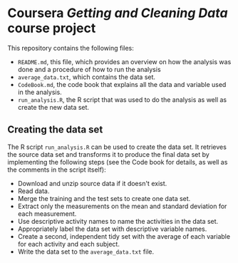 # Coursera *Getting and Cleaning Data* course project

This repository contains the following files:

- `README.md`, this file, which provides an overview on how the analysis was done and a procedure of how to run the analysis
- `average_data.txt`, which contains the data set.
- `CodeBook.md`, the code book that explains all the data and variable used in the analysis.
- `run_analysis.R`, the R script that was used to do the analysis as well as create the new data set. 

## Creating the data set

The R script `run_analysis.R` can be used to create the data set. It retrieves the source data set and transforms it to produce the final data set by implementing the following steps (see the Code book for details, as well as the comments in the script itself):

- Download and unzip source data if it doesn't exist.
- Read data.
- Merge the training and the test sets to create one data set.
- Extract only the measurements on the mean and standard deviation for each measurement.
- Use descriptive activity names to name the activities in the data set.
- Appropriately label the data set with descriptive variable names.
- Create a second, independent tidy set with the average of each variable for each activity and each subject.
- Write the data set to the `average_data.txt` file.

